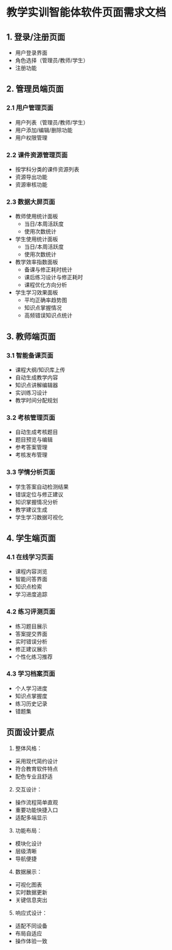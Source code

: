 # 教学实训智能体软件页面需求文档

## 1. 登录/注册页面
- 用户登录界面
- 角色选择（管理员/教师/学生）
- 注册功能

## 2. 管理员端页面

### 2.1 用户管理页面
- 用户列表（管理员/教师/学生）
- 用户添加/编辑/删除功能
- 用户权限管理

### 2.2 课件资源管理页面
- 按学科分类的课件资源列表
- 资源导出功能
- 资源审核功能

### 2.3 数据大屏页面
- 教师使用统计面板
  - 当日/本周活跃度
  - 使用次数统计
- 学生使用统计面板
  - 当日/本周活跃度
  - 使用次数统计
- 教学效率指数面板
  - 备课与修正耗时统计
  - 课后练习设计与修正耗时
  - 课程优化方向分析
- 学生学习效果面板
  - 平均正确率趋势图
  - 知识点掌握情况
  - 高频错误知识点统计

## 3. 教师端页面

### 3.1 智能备课页面
- 课程大纲/知识库上传
- 自动生成教学内容
- 知识点讲解编辑器
- 实训练习设计
- 教学时间分配规划

### 3.2 考核管理页面
- 自动生成考核题目
- 题目预览与编辑
- 参考答案管理
- 考核发布管理

### 3.3 学情分析页面
- 学生答案自动检测结果
- 错误定位与修正建议
- 知识掌握情况分析
- 教学建议生成
- 学生学习数据可视化

## 4. 学生端页面

### 4.1 在线学习页面
- 课程内容浏览
- 智能问答界面
- 知识点检索
- 学习进度追踪

### 4.2 练习评测页面
- 练习题目展示
- 答案提交界面
- 实时错误分析
- 修正建议展示
- 个性化练习推荐

### 4.3 学习档案页面
- 个人学习进度
- 知识点掌握度
- 练习历史记录
- 错题集

## 页面设计要点

1. 整体风格：
- 采用现代简约设计
- 符合教育软件特点
- 配色专业且舒适

2. 交互设计：
- 操作流程简单直观
- 重要功能快捷入口
- 适配多端显示

3. 功能布局：
- 模块化设计
- 层级清晰
- 导航便捷

4. 数据展示：
- 可视化图表
- 实时数据更新
- 关键信息突出

5. 响应式设计：
- 适配不同设备
- 布局自适应
- 操作体验一致 